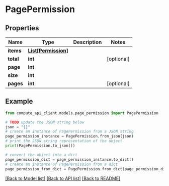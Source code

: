 # PagePermission


## Properties

Name | Type | Description | Notes
------------ | ------------- | ------------- | -------------
**items** | [**List[Permission]**](Permission.md) |  | 
**total** | **int** |  | [optional] 
**page** | **int** |  | 
**size** | **int** |  | 
**pages** | **int** |  | [optional] 

## Example

```python
from compute_api_client.models.page_permission import PagePermission

# TODO update the JSON string below
json = "{}"
# create an instance of PagePermission from a JSON string
page_permission_instance = PagePermission.from_json(json)
# print the JSON string representation of the object
print(PagePermission.to_json())

# convert the object into a dict
page_permission_dict = page_permission_instance.to_dict()
# create an instance of PagePermission from a dict
page_permission_from_dict = PagePermission.from_dict(page_permission_dict)
```
[[Back to Model list]](../README.md#documentation-for-models) [[Back to API list]](../README.md#documentation-for-api-endpoints) [[Back to README]](../README.md)


